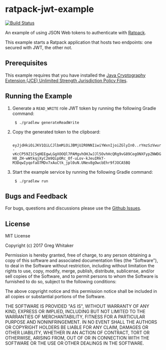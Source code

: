 # ratpack-jwt-example
[![Build Status](https://travis-ci.org/gregwhitaker/ratpack-jwt-example.svg?branch=master)](https://travis-ci.org/gregwhitaker/ratpack-jwt-example)

An example of using JSON Web tokens to authenticate with [Ratpack](http://www.ratpack.io).

This example starts a Ratpack application that hosts two endpoints: one secured with JWT, the other not.

## Prerequisites
This example requires that you have installed the [Java Cryptography Extension (JCE) Unlimited Strength Jurisdiction Policy Files](http://www.oracle.com/technetwork/java/javase/downloads/jce8-download-2133166.html).

## Running the Example
1. Generate a `READ_WRITE` role JWT token by running the following Gradle command:

        $ ./gradlew generateReadWrite
    
2. Copy the generated token to the clipboard:

        eyJjdHkiOiJKV1QiLCJlbmMiOiJBMjU2R0NNIiwiYWxnIjoiZGlyIn0..rYmzSzVwurf_tJRk.VL_IzEqi9bihjSd44W8HCTIm2tfVqMTCAHklSxbsteO67mZ0nqxXfeo7h7D0tWy0Wk4Hg7jJngBu5Thd2m5S27xUlS9YsakkROmIOkdnsCs5j4mv5Qd9PgPRxSWAH2qC_K7fywpGlUoPojGO03MA0odbR9PPS4WpuBlealgKF2gAbcfADokyNy897AehcmEJ6ZRwzP--vKcCP59Z1CSqHEEgwLGgXOOQl7PAMgvhOHJwJJl5OvhHcQRg9vG89CegONXFypZNWDGv0LtcCjJ-H8_ZH-wWtkqjXyC2m9QipORc_Of-uLov-kJeuIRkT-M3DqwIyqofaO7MDv7xAuCtk_jpl0uN.UNev8gOwcbEhr9fJOCA5BQ

3. Start the example service by running the following Gradle command:

        $ ./gradlew run

## Bugs and Feedback
For bugs, questions and discussions please use the [Github Issues](https://github.com/gregwhitaker/ratpack-jwt-example/issues).

## License
MIT License

Copyright (c) 2017 Greg Whitaker

Permission is hereby granted, free of charge, to any person obtaining a copy
of this software and associated documentation files (the "Software"), to deal
in the Software without restriction, including without limitation the rights
to use, copy, modify, merge, publish, distribute, sublicense, and/or sell
copies of the Software, and to permit persons to whom the Software is
furnished to do so, subject to the following conditions:

The above copyright notice and this permission notice shall be included in all
copies or substantial portions of the Software.

THE SOFTWARE IS PROVIDED "AS IS", WITHOUT WARRANTY OF ANY KIND, EXPRESS OR
IMPLIED, INCLUDING BUT NOT LIMITED TO THE WARRANTIES OF MERCHANTABILITY,
FITNESS FOR A PARTICULAR PURPOSE AND NONINFRINGEMENT. IN NO EVENT SHALL THE
AUTHORS OR COPYRIGHT HOLDERS BE LIABLE FOR ANY CLAIM, DAMAGES OR OTHER
LIABILITY, WHETHER IN AN ACTION OF CONTRACT, TORT OR OTHERWISE, ARISING FROM,
OUT OF OR IN CONNECTION WITH THE SOFTWARE OR THE USE OR OTHER DEALINGS IN THE
SOFTWARE.
